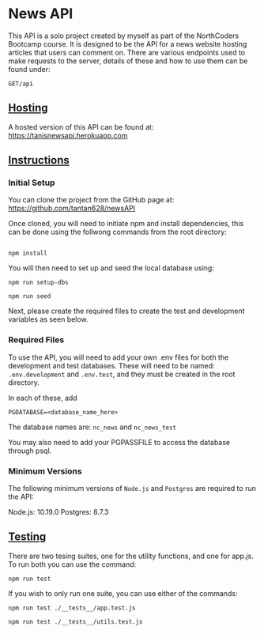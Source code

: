 # News API

This API is a solo project created by myself as part of the NorthCoders Bootcamp course. It is designed to be the API for a news website hosting articles that users can comment on. There are various endpoints used to make requests to the server, details of these and how to use them can be found under:
```
GET/api
```

## <u>**Hosting**</u>

A hosted version of this API can be found at: https://tanisnewsapi.herokuapp.com


## <u>**Instructions**</u>

### **Initial Setup**

You can clone the project from the GitHub page at: https://github.com/tantan628/newsAPI

Once cloned, you will need to initiate npm and install dependencies, this can be done using the follwong commands from the root directory:

```

npm install
```

You will then need to set up and seed the local database using:

```
npm run setup-dbs

npm run seed
```
Next, please create the required files to create the test and development variables as seen below.


### **Required Files**

To use the API, you will need to add your own .env files for both the development and test databases. These will need to be named: ``.env.development`` and ``.env.test``, and they must be created in the root directory.

In each of these, add 
```
PGDATABASE=<database_name_here>
```

The database names are: ``nc_news`` and ``nc_news_test``

You may also need to add your PGPASSFILE to access the database through psql.


### **Minimum Versions**

The following minimum versions of `Node.js` and `Postgres` are required to run the API:

Node.js: 10.19.0
Postgres: 8.7.3


## <u>**Testing**</u>

There are two tesing suites, one for the utility functions, and one for app.js. To run both you can use the command:

```
npm run test
```

If you wish to only run one suite, you can use either of the commands:

```
npm run test ./__tests__/app.test.js

npm run test ./__tests__/utils.test.js
```